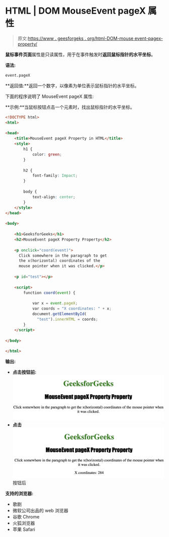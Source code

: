 # HTML | DOM MouseEvent pageX 属性

> 原文:[https://www . geesforgeks . org/html-DOM-mouse event-pagex-property/](https://www.geeksforgeeks.org/html-dom-mouseevent-pagex-property/)

**鼠标事件页面**属性是只读属性，用于在事件触发时**返回鼠标指针的水平坐标**。

**语法:**

```html
event.pageX
```

**返回值:**返回一个数字，以像素为单位表示鼠标指针的水平坐标。

下面的程序说明了 MouseEvent pageX 属性:

**示例:**当鼠标按钮点击一个元素时，找出鼠标指针的水平坐标。

```html
<!DOCTYPE html>
<html>

<head>
    <title>MouseEvent pageX Property in HTML</title>
    <style>
        h1 {
            color: green;
        }

        h2 {
            font-family: Impact;
        }

        body {
            text-align: center;
        }
    </style>
</head>

<body>

    <h1>GeeksforGeeks</h1>
    <h2>MouseEvent pageX Property Property</h2>

    <p onclick="coord(event)">
      Click somewhere in the paragraph to get 
      the x(horizontal) coordinates of the 
      mouse pointer when it was clicked.</p>

    <p id="test"></p>

    <script>
        function coord(event) {

            var x = event.pageX;
            var coords = "X coordinates: " + x;
            document.getElementById(
              "test").innerHTML = coords;
        }
    </script>

</body>

</html>
```

**输出:**

*   **点击按钮前:**
    ![](img/2f052719f476c5ebf790b5468cb34189.png)
*   **点击**
    ![](img/f7bb4b74e94129c03253b3d4a3435553.png)按钮后

**支持的浏览器:**

*   歌剧
*   微软公司出品的 web 浏览器
*   谷歌 Chrome
*   火狐浏览器
*   苹果 Safari